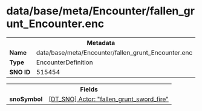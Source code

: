 <h1>data/base/meta/Encounter/fallen_grunt_Encounter.enc</h1><table><tr><th colspan="100%">Metadata</th></tr><tr><td><b>Name</b></td><td>data/base/meta/Encounter/fallen_grunt_Encounter.enc</td></tr><tr><td><b>Type</b></td><td>EncounterDefinition</td></tr><tr><td><b>SNO ID</b></td><td>515454</td></tr></table>

<table><tr><th colspan="100%">Fields</th></tr><tr><td><b>snoSymbol</b></td><td><a href="..\Actor\fallen_grunt_sword_fire.acr.md">[DT_SNO] Actor: "fallen_grunt_sword_fire"</a></td></tr></table>

